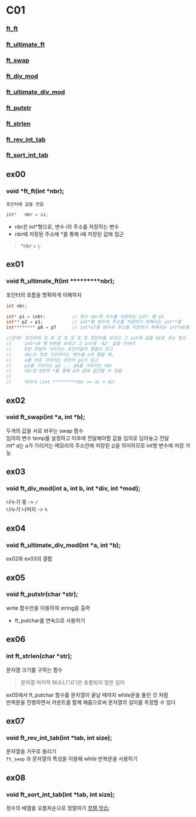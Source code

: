 # C01

### [ft_ft](#ex00)
### [ft_ultimate_ft](#ex01)
### [ft_swap](#ex02)
### [ft_div_mod](#ex03)
### [ft_ultimate_div_mod](#ex04)
### [ft_putstr](#ex05)
### [ft_strlen](#ex06)
### [ft_rev_int_tab](#ex07)
### [ft_sort_int_tab](#ex08)

## ex00 
### void    *ft_ft(int  *nbr);
`포인터에 값을 전달`
```.c
int*   nbr = &i;
```
-   nbr은 int*형으로, 변수 i의 주소를 저장하는 변수
-   nbr에 저장된 주소에 *를 통해 i에 저장된 값에 접근
>   *nbr = i;

## ex01 
### void	ft_ultimate_ft(int	*********nbr);
포인터의 흐름을 명확하게 이해하자
```.c
int nbr;

int* p1 = &nbr;          // 변수 nbr의 주소를 저장하는 int* 형 p1
int** p2 = p1;           // int*형 변수의 주소를 저장하기 위해서는 int**형
int******** p8 = p7      // int*x7형 변수의 주소를 저장하기 위해서는 int*x8형

//문제) 포인터의 포 포 포 포 포 포 포 포인터를 보내고 그 int에 값을 42로 주는 함수 
//     int*x9 형 9번을 보내고 그 int에 '42' 값을 주어라
//     9번 연달아 가리키는 포인터들의 행렬이 있고 
//     nbr은 최초 가리켜지는 변수를 a라 했을 때,
//     a를 바로 가리키는 포인터 p1가 있고
//     p1를 가리키는 p2 ... p8를 가리키는 nbr
//     nbr은 9번의 *를 통해 a의 값에 접근할 수 있음
//
//     따라서 (int *********nbr == a) = 42;
```

## ex02 
### void	ft_swap(int	*a, int	*b);
두개의 값을 서로 바꾸는 swap 함수<br>
임의의 변수 temp를 설정하고 이후에 전달해야할 값을 임의로 담아놓고 전달<br>
int* a는 a가 가리키는 메모리의 주소안에 저장된 `값`을 의미하므로 int형 변수에 저장 가능

## ex03 
### void	ft_div_mod(int a, int b, int *div, int *mod);
나누기 몫    -> `/`<br>
나누기 나머지 -> `%`<br>

## ex04 
### void	ft_ultimate_div_mod(int *a, int *b);
ex02와 ex03의 결합

## ex05 
### void	ft_putstr(char *str);
write 함수만을 이용하여 string을 출력<br>
-   ft_putchar를 연속으로 사용하기


## ex06 
### int	ft_strlen(char *str);
문자열 크기를 구하는 함수
> 문자열 마지막 NULL('\0')은 포함되지 않은 길이

ex05에서 ft_putchar 함수를 문자열이 끝날 때까지 while문을 돌린 것 처럼<br>
반복문을 진행하면서 카운트를 함께 해줌으로써 문자열의 길이를 측정할 수 있다


## ex07 
### void	ft_rev_int_tab(int *tab, int size);
문자열을 거꾸로 돌리기<br>
`ft_swap` 과 문자열의 특성을 이용해 while 반복문을 사용하기

## ex08 
### void	ft_sort_int_tab(int *tab, int size);
정수의 배열을 오름차순으로 정렬하기
[정렬 학습]();
